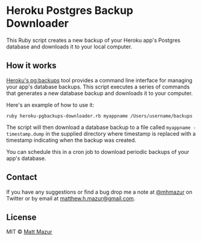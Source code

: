 # Heroku Postgres Backup Downloader

This Ruby script creates a new backup of your Heroku app's Postgres database and downloads it to your local computer.

## How it works

[Heroku's pg:backups](https://devcenter.heroku.com/articles/heroku-postgres-backups) tool provides a command line interface for managing your app's database backups. This script executes a series of commands that generates a new database backup and downloads it to your computer.

Here's an example of how to use it:

```ruby heroku-pgbackups-downloader.rb myappname /Users/username/backups```

 The script will then download a database backup to a file called `myappname - timestamp.dump` in the supplied directory where timestamp is replaced with a timestamp indicating when the backup was created.

 You can schedule this in a cron job to download periodic backups of your app's database.

## Contact

If you have any suggestions or find a bug drop me a note at [@mhmazur](https://twitter.com/mhmazur) on Twitter or by email at matthew.h.mazur@gmail.com.

## License

MIT © [Matt Mazur](http://mattmazur.com)
